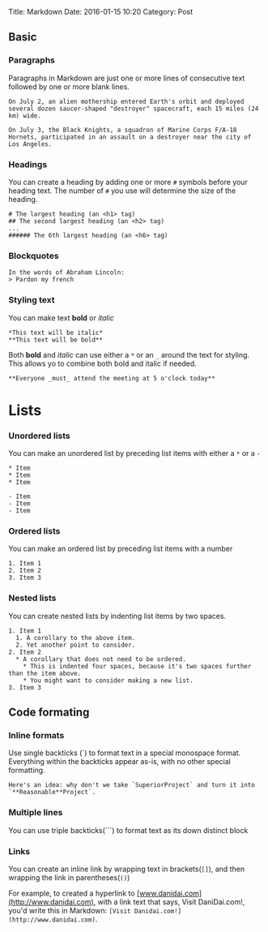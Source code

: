 Title: Markdown
Date: 2016-01-15 10:20
Category: Post


## Basic

### Paragraphs

Paragraphs in Markdown are just one or more lines of consecutive text followed by one or more blank lines.

```
On July 2, an alien mothership entered Earth's orbit and deployed several dozen saucer-shaped "destroyer" spacecraft, each 15 miles (24 km) wide.

On July 3, the Black Knights, a squadron of Marine Corps F/A-18 Hornets, participated in an assault on a destroyer near the city of Los Angeles.
```

### Headings

You can create a heading by adding one or more `#` symbols before your heading text. The number of `#` you use will determine the size of the heading.

```
# The largest heading (an <h1> tag)
## The second largest heading (an <h2> tag)
...
###### The 6th largest heading (an <h6> tag)
```

### Blockquotes

```
In the words of Abraham Lincoln:
> Pardon my french
```

### Styling text

You can make text **bold** or *italic*

```
*This text will be italic*
**This text will be bold**
```

Both **bold** and *italic* can use either a `*` or an `_` around the text for styling. This allows yo to combine both bold and italic if needed.

```
**Everyone _must_ attend the meeting at 5 o'clock today**
```

# Lists

### Unordered lists

You can make an unordered list by preceding list items with either a `*` or a `-`

```
* Item
* Item
* Item

- Item
- Item
- Item
```

### Ordered lists

You can make an ordered list by preceding list items with a number

```
1. Item 1
2. Item 2
3. Item 3
```

### Nested lists

You can create nested lists by indenting list items by two spaces.

```
1. Item 1
  1. A corollary to the above item.
  2. Yet another point to consider.
2. Item 2
  * A corollary that does not need to be ordered.
    * This is indented four spaces, because it's two spaces further than the item above.
    * You might want to consider making a new list.
3. Item 3
```

## Code formating

### Inline formats

Use single backticks (`) to format text in a special monospace format. Everything within the backticks appear as-is, with no other special formatting.

```
Here's an idea: why don't we take `SuperiorProject` and turn it into `**Reasonable**Project`.
```

### Multiple lines

You can use triple backticks(```) to format text as its down distinct block


### Links

You can create an inline link by wrapping text in brackets(`[]`), and then wrapping the link in parentheses(`()`)

For example, to created a hyperlink to [www.danidai.com](http://www.danidai.com), with a link text that says, Visit DaniDai.com!, you'd write this in Markdown: `[Visit Danidai.com!](http://www.danidai.com)`.

